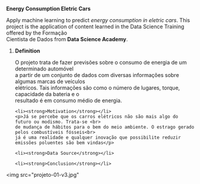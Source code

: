 
<strong>Energy Consumption Eletric Cars</strong>
	
<p> Apply machine learning to predict <em>energy consumption in eletric cars</em>.
This project is the application of content learned in the Data Science Training offered by the Formação<br>
Cientista de Dados from <strong>Data Science Academy</strong>.</p>

<ol>
	<li><strong>Definition</strong></li>
	<p>O projeto trata de fazer previsões sobre o consumo de energia de um determinado automóvel<br>
	a partir de um conjunto de dados com diversas informações sobre algumas marcas de veículos <br>
	elétricos. Tais informações são como o número de lugares, torque, capacidade da bateria e o <br>
	resultado é em consumo médio de energia.</p>

	<li><strong>Motivation</strong></li>
	<p>Já se percebe que os carros elétricos não são mais algo do futuro ou modismo. Trata-se <br>
	de mudança de hábitos para o bem do meio ambiente. O estrago gerado pelos combustíveis fósseis<br>
	já é uma realidade e qualquer inovação que possibilite reduzir emissões poluentes são bem vindas</p>

	<li><strong>Data Source</strong></li>

	<li><strong>Conclusion</strong></li>
</ol>

<img
	src="projeto-01-v3.jpg"
>








